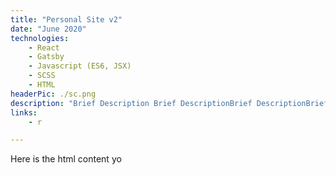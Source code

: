 ```yaml
---
title: "Personal Site v2"
date: "June 2020"
technologies: 
    - React
    - Gatsby
    - Javascript (ES6, JSX)
    - SCSS
    - HTML
headerPic: ./sc.png
description: "Brief Description Brief DescriptionBrief DescriptionBrief DescriptionBrief DescriptionBrief DescriptionBrief DescriptionBrief DescriptionBrief DescriptionBrief DescriptionBrief DescriptionBrief DescriptionBrief DescriptionBrief DescriptionBrief DescriptionBrief DescriptionBrief DescriptionBrief Description"
links:
    - r

---
```


Here is the html content yo